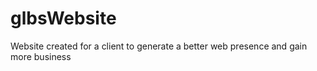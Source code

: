 # glbsWebsite
Website created for a client to generate a better web presence and gain more business
